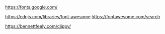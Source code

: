 https://fonts.google.com/

https://cdnjs.com/libraries/font-awesome
https://fontawesome.com/search

https://bennettfeely.com/clippy/
